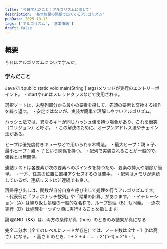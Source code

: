 ```yaml
---
title: '今日学んだこと：アルゴリズムに関して'
description: '基本情報の問題で出てくるアルゴリズム'
pubDate: 2025-10-13
tags: ['アルゴリズム', '基本情報']
draft: false
---
```


## 概要

今日はアルゴリズムについて学んだ。

### 学んだこと

Javaではpublic static void main(String[] args)メソッドが実行のエントリーポイント。
・startやrunはスレッドクラスなどで使用される。

選択ソートは、未整列部分から最小の要素を探して、先頭の要素と交換する操作を繰り返す。
・安定ではないが、実装が簡単で理解しやすいアルゴリズム。

ハッシュ法では、異なるキーが同じハッシュ値を持つ場合があり、これを衝突（コリジョン）と呼ぶ。
・この解決のために、オープンアドレス法やチェイン法がある。

ヒープは優先度付きキューなどで用いられる木構造。
・最大ヒープ：親 ≥ 子、最小ヒープ：親 ≤ 子という関係を持つ。
・配列で実装されることが一般的で、偶数とは無関係。

連結リストは各要素が次の要素へのポインタを持つため、要素の挿入や削除が簡単。
・一方、任意の位置に直接アクセスするのは苦手。
・配列はメモリが連続しているが、連結リストは非連続でも良い。

再帰呼び出しは、関数が自分自身を呼び出して処理を行うアルゴリズムです。
・代表例に「フィボナッチ数列」や「階乗の計算」があります。
・イテレーション（A）は繰り返し処理の一般的な名称で、ループ処理（B）も同義。
・逐次実行（D）は処理を一つずつ順に実行することを指します。

論理AND（&&）は、両方の条件が真（true）のときのみ結果が真になる

完全二分木（全てのレベルにノードが存在）では、ノード数は 2^h - 1（hは高さ）になる。
・高さ h のとき、1 + 2 + 4 + … + 2^{h-1} = 2^h - 1。

---